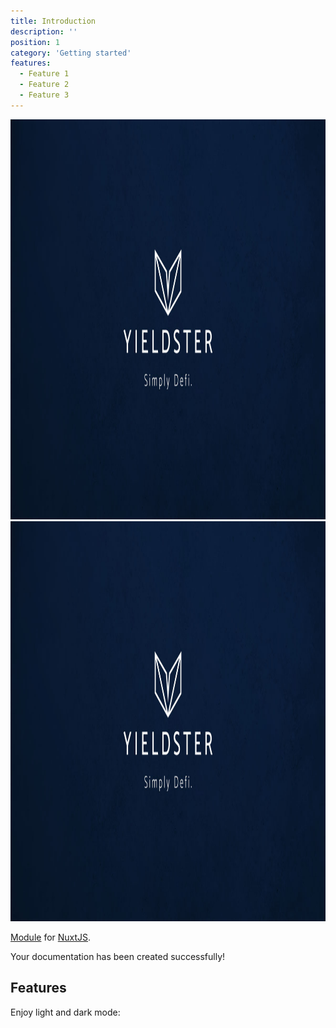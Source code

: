 ```yaml
---
title: Introduction
description: ''
position: 1
category: 'Getting started'
features:
  - Feature 1
  - Feature 2
  - Feature 3
---
```


<img src="/preview.jpg" class="light-img" width="1280" height="640" alt=""/>
<img src="/preview.jpg" class="dark-img" width="1280" height="640" alt=""/>

[Module]() for [NuxtJS](https://nuxtjs.org).

<alert type="success">

Your documentation has been created successfully!

</alert>

## Features

<list :items="features"></list>

<p class="flex items-center">Enjoy light and dark mode:&nbsp;<app-color-switcher class="inline-flex ml-2"></app-color-switcher></p>
